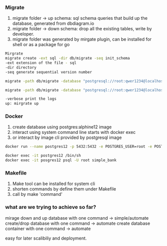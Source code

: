 ### Migrate
1. migrate folder -> up schema: sql schema queries that build up the database, generated from dbdiagram.io
2. migrate folder -> down schema: drop all the existing tables, write by developer.
3. migrate folder was generated by mirgate plugin, can be installed for shell or as a package for go


``` bash
Mirgrate
migrate create -ext sql -dir db/migrate -seq init_schema
-ext extension of the file - sql
-dir directory
-seq generate sequential version number

migrate -path db/migrate -database "postgresql://root:qwer1234@localhost:5432/simple_bank?sslmode=disable" -verbose up

migrate -path db/migrate -database "postgresql://root:qwer1234@localhost:5432/simple_bank?sslmode=disable" -verbose up

-verbose print the logs
up: mirgrate up
```
### Docker
1. create database using postgres:alphine12 image
2. interact using system command line starts with docker exec
3. or interact by image cli provided by postgresql image
``` bash
docker run --name postgres12 -p 5432:5432 -e POSTGRES_USER=root -e POSTGRES_PASSWORD=qwer1234 -d postgres:12-alpine

docker exec -it postgres12 /bin/sh
docker exec -it posgres12 psql -U root simple_bank
```

### Makefile
1. Make tool can be installed for system cli
2. shorten commands by define them under Makefile
3. call by make 'command'

### what are we trying to achieve so far?
mirage down and up database with one command -> simple/automate
create/drop database with one command -> automate
create database container with one command -> automate

easy for later scalibiliy and deployment.